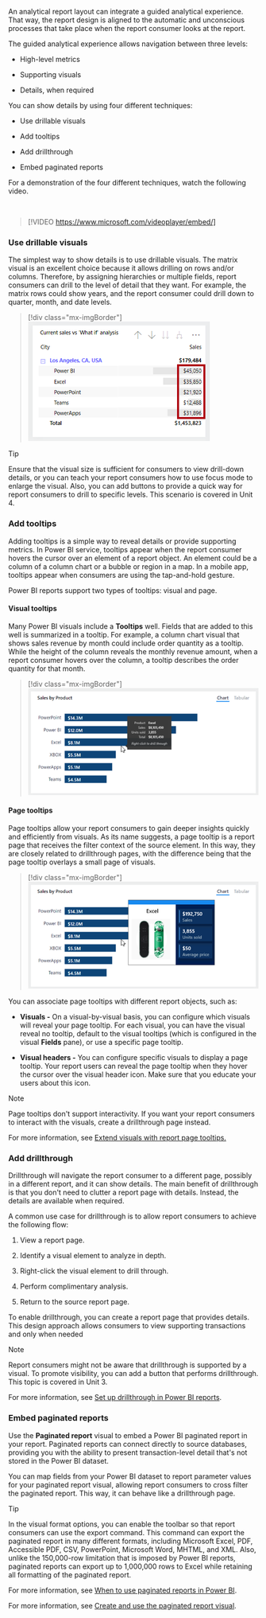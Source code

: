 An analytical report layout can integrate a guided analytical experience. That way, the report design is aligned to the automatic and unconscious processes that take place when the report consumer looks at the report.

The guided analytical experience allows navigation between three levels:

- High-level metrics

- Supporting visuals

- Details, when required

You can show details by using four different techniques:

- Use drillable visuals

- Add tooltips

- Add drillthrough

- Embed paginated reports

For a demonstration of the four different techniques, watch the following video.

&nbsp;
> [!VIDEO https://www.microsoft.com/videoplayer/embed/]

### Use drillable visuals

The simplest way to show details is to use drillable visuals. The matrix visual is an excellent choice because it allows drilling on rows and/or columns. Therefore, by assigning hierarchies or multiple fields, report consumers can drill to the level of detail that they want. For example, the matrix rows could show years, and the report consumer could drill down to quarter, month, and date levels.

> [!div class="mx-imgBorder"]
> [![Image shows a matrix visual of city sales. The city Los Angeles has been drilled down to reveal individual product sales details.](../media/matrix-drill-down.png)](../media/matrix-drill-down.png#lightbox)

> [!TIP]
> Ensure that the visual size is sufficient for consumers to view drill-down details, or you can teach your report consumers how to use focus mode to enlarge the visual. Also, you can add buttons to provide a quick way for report consumers to drill to specific levels. This scenario is covered in Unit 4.

### Add tooltips

Adding tooltips is a simple way to reveal details or provide supporting metrics. In Power BI service, tooltips appear when the report consumer hovers the cursor over an element of a report object. An element could be a column of a column chart or a bubble or region in a map. In a mobile app, tooltips appear when consumers are using the tap-and-hold gesture.

Power BI reports support two types of tooltips: visual and page.

#### Visual tooltips

Many Power BI visuals include a **Tooltips** well. Fields that are added to this well is summarized in a tooltip. For example, a column chart visual that shows sales revenue by month could include order quantity as a tooltip. While the height of the column reveals the monthly revenue amount, when a report consumer hovers over the column, a tooltip describes the order quantity for that month.

> [!div class="mx-imgBorder"]
> [![Image shows the cursor hovering over a bar chart visual. A visual tooltip describes sales and units sold for the bar.](../media/visual-tooltip.png)](../media/visual-tooltip.png#lightbox)

#### Page tooltips

Page tooltips allow your report consumers to gain deeper insights quickly and efficiently from visuals. As its name suggests, a page tooltip is a report page that receives the filter context of the source element. In this way, they are closely related to drillthrough pages, with the difference being that the page tooltip overlays a small page of visuals.

> [!div class="mx-imgBorder"]
> [![Image shows the cursor hovering over a bar chart visual. A tooltip page overlays the visual, and it shows a product image and some card visuals.](../media/page-tooltip.png)](../media/page-tooltip.png#lightbox)

You can associate page tooltips with different report objects, such as:

- **Visuals -** On a visual-by-visual basis, you can configure which visuals will reveal your page tooltip. For each visual, you can have the visual reveal no tooltip, default to the visual tooltips (which is configured in the visual **Fields** pane), or use a specific page tooltip.

- **Visual headers -** You can configure specific visuals to display a page tooltip. Your report users can reveal the page tooltip when they hover the cursor over the visual header icon. Make sure that you educate your users about this icon.

> [!NOTE]
> Page tooltips don\'t support interactivity. If you want your report consumers to interact with the visuals, create a drillthrough page instead.
>
> For more information, see [Extend visuals with report page tooltips.](/power-bi/guidance/report-page-tooltips)

### Add drillthrough

Drillthrough will navigate the report consumer to a different page, possibly in a different report, and it can show details. The main benefit of drillthrough is that you don't need to clutter a report page with details. Instead, the details are available when required.

A common use case for drillthrough is to allow report consumers to achieve the following flow:

1. View a report page.

1. Identify a visual element to analyze in depth.

1. Right-click the visual element to drill through.

1. Perform complimentary analysis.

1. Return to the source report page.

To enable drillthrough, you can create a report page that provides details. This design approach allows consumers to view supporting transactions and only when needed

> [!NOTE]
> Report consumers might not be aware that drillthrough is supported by a visual. To promote visibility, you can add a button that performs drillthrough. This topic is covered in Unit 3.

For more information, see [Set up drillthrough in Power BI reports](/power-bi/create-reports/desktop-drillthrough).

### Embed paginated reports

Use the **Paginated report** visual to embed a Power BI paginated report in your report. Paginated reports can connect directly to source databases, providing you with the ability to present transaction-level detail that's not stored in the Power BI dataset.

You can map fields from your Power BI dataset to report parameter values for your paginated report visual, allowing report consumers to cross filter the paginated report. This way, it can behave like a drillthrough page.

> [!TIP]
> In the visual format options, you can enable the toolbar so that report consumers can use the export command. This command can export the paginated report in many different formats, including Microsoft Excel, PDF, Accessible PDF, CSV, PowerPoint, Microsoft Word, MHTML, and XML. Also, unlike the 150,000-row limitation that is imposed by Power BI reports, paginated reports can export up to 1,000,000 rows to Excel while retaining all formatting of the paginated report.

For more information, see [When to use paginated reports in Power BI](/power-bi/guidance/report-paginated-or-power-bi).

For more information, see [Create and use the paginated report visual](/power-bi/visuals/paginated-report-visual).
